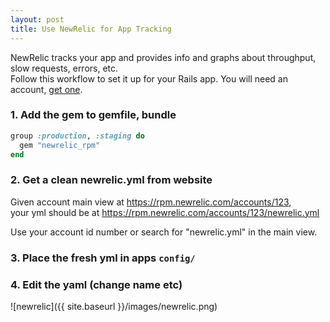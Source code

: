 ```yaml
---
layout: post
title: Use NewRelic for App Tracking
---
```

NewRelic tracks your app and provides info and graphs about throughput, slow requests, errors, etc.  
Follow this workflow to set it up for your Rails app.
You will need an account, [get one](https://newrelic.com/signup).

### 1. Add the gem to gemfile, bundle

```ruby
group :production, :staging do
  gem "newrelic_rpm"
end
```

### 2. Get a clean newrelic.yml from website

Given account main view at https://rpm.newrelic.com/accounts/123,  
your yml should be at https://rpm.newrelic.com/accounts/123/newrelic.yml  

Use your account id number or search for "newrelic.yml" in the main view.

### 3. Place the fresh yml in apps `config/`

### 4. Edit the yaml (change name etc)

![newrelic]({{ site.baseurl }}/images/newrelic.png)
